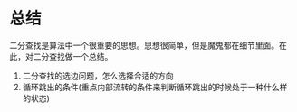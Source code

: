# 总结

二分查找是算法中一个很重要的思想。思想很简单，但是魔鬼都在细节里面。在此，对二分查找做一个总结。

1. 二分查找的选边问题，怎么选择合适的方向
2. 循环跳出的条件(重点内部流转的条件来判断循环跳出的时候处于一种什么样的状态)